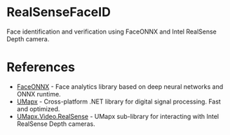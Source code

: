 # RealSenseFaceID
Face identification and verification using FaceONNX and Intel RealSense Depth camera.

# References
* [FaceONNX](https://github.com/FaceONNX/FaceONNX) - Face analytics library based on deep neural networks and ONNX runtime.
* [UMapx](https://github.com/UMapx/UMapx) - Cross-platform .NET library for digital signal processing. Fast and optimized.
* [UMapx.Video.RealSense](https://github.com/UMapx/UMapx.Video.RealSense) - UMapx sub-library for interacting with Intel RealSense Depth cameras.
